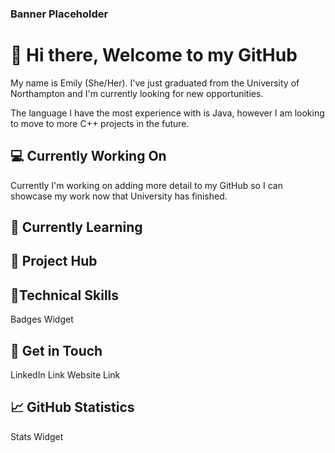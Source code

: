 ### Banner Placeholder
# 👋 Hi there, Welcome to my GitHub
  My name is Emily (She/Her). 
  I've just graduated from the University of Northampton and I'm currently looking for new opportunities. 
  
  The language I have the most experience with is Java, however I am looking to move to more C++ projects in the future.

  ## 💻 Currently Working On
  Currently I'm working on adding more detail to my GitHub so I can showcase my work now that University has finished. 

## 🌱 Currently Learning
  
## 🎉 Project Hub

## 💼Technical Skills
  Badges Widget

## :speech_balloon: Get in Touch
  LinkedIn Link
  Website Link
  
##  📈 GitHub Statistics 
  Stats Widget
  <!--
**EmilyF99/EmilyF99** is a ✨ _special_ ✨ repository because its `README.md` (this file) appears on your GitHub profile.

Here are some ideas to get you started:

- 🔭 I’m currently working on ...
- 🌱 I’m currently learning ...
- 👯 I’m looking to collaborate on ...
- 🤔 I’m looking for help with ...
- 💬 Ask me about ...
- 📫 How to reach me: ...
- 😄 Pronouns: ...
- ⚡ Fun fact: ...
-->
